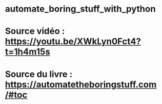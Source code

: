 # automate_boring_stuff_with_python
# Source vidéo : https://youtu.be/XWkLyn0Fct4?t=1h4m15s
# Source du livre : https://automatetheboringstuff.com/#toc
